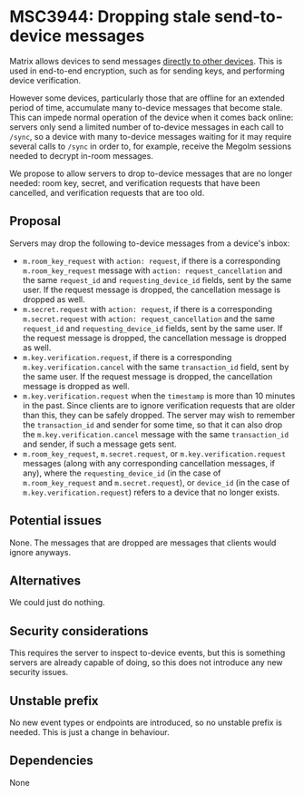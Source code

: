 # MSC3944: Dropping stale send-to-device messages

Matrix allows devices to send messages [directly to other
devices](https://spec.matrix.org/unstable/client-server-api/#send-to-device-messaging).
This is used in end-to-end encryption, such as for sending keys, and performing
device verification.

However some devices, particularly those that are offline for an extended
period of time, accumulate many to-device messages that become stale.  This can
impede normal operation of the device when it comes back online: servers only
send a limited number of to-device messages in each call to `/sync`, so a
device with many to-device messages waiting for it may require several calls to
`/sync` in order to, for example, receive the Megolm sessions needed to decrypt
in-room messages.

We propose to allow servers to drop to-device messages that are no longer
needed: room key, secret, and verification requests that have been cancelled,
and verification requests that are too old.

## Proposal

Servers may drop the following to-device messages from a device's inbox:

- `m.room_key_request` with `action: request`, if there is a corresponding
  `m.room_key_request` message with `action: request_cancellation` and the same
  `request_id` and `requesting_device_id` fields, sent by the same user.  If
  the request message is dropped, the cancellation message is dropped as well.
- `m.secret.request` with `action: request`, if there is a corresponding
  `m.secret.request` with `action: request_cancellation` and the same
  `request_id` and `requesting_device_id` fields, sent by the same user.  If
  the request message is dropped, the cancellation message is dropped as well.
- `m.key.verification.request`, if there is a corresponding
  `m.key.verification.cancel` with the same `transaction_id` field, sent by the
  same user.  If the request message is dropped, the cancellation message is
  dropped as well.
- `m.key.verification.request` when the `timestamp` is more than 10 minutes in
  the past.  Since clients are to ignore verification requests that are older
  than this, they can be safely dropped.  The server may wish to remember the
  `transaction_id` and sender for some time, so that it can also drop the
  `m.key.verification.cancel` message with the same `transaction_id` and
  sender, if such a message gets sent.
- `m.room_key_request`, `m.secret.request`, or `m.key.verification.request`
  messages (along with any corresponding cancellation messages, if any), where
  the `requesting_device_id` (in the case of `m.room_key_request` and
  `m.secret.request`), or `device_id` (in the case of
  `m.key.verification.request`) refers to a device that no longer exists.

## Potential issues

None.  The messages that are dropped are messages that clients would ignore
anyways.

## Alternatives

We could just do nothing.

## Security considerations

This requires the server to inspect to-device events, but this is something
servers are already capable of doing, so this does not introduce any new
security issues.

## Unstable prefix

No new event types or endpoints are introduced, so no unstable prefix is
needed.  This is just a change in behaviour.

## Dependencies

None
